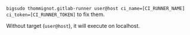 ``bigsudo thommignot.gitlab-runner user@host ci_name=[CI_RUNNER_NAME] ci_token=[CI_RUNNER_TOKEN]`` to fix them.

Without target (``user@host``), it will execute on localhost.
